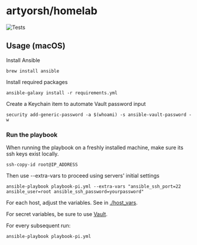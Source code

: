 # artyorsh/homelab

![Tests](https://github.com/artyorsh/infra/actions/workflows/test-ansible-roles.yml/badge.svg?event=push)

## Usage (macOS)

Install Ansible

```
brew install ansible
```

Install required packages

```
ansible-galaxy install -r requirements.yml
```

Create a Keychain item to automate Vault password input

```
security add-generic-password -a $(whoami) -s ansible-vault-password -w
```

### Run the playbook

When running the playbook on a freshly installed machine, make sure its ssh keys exist locally.

```
ssh-copy-id root@IP_ADDRESS
```

Then use --extra-vars to proceed using servers' initial settings

```
ansible-playbook playbook-pi.yml --extra-vars "ansible_ssh_port=22 ansible_user=root ansible_ssh_password=yourpassword"
```

For each host, adjust the variables. See in [./host_vars](https://github.com/artyorsh/selfhosted/blob/main/host_vars).

For secret variables, be sure to use [Vault](https://docs.ansible.com/ansible/latest/user_guide/vault.html#creating-encrypted-files).

For every subsequent run:

```
ansible-playbook playbook-pi.yml
```
